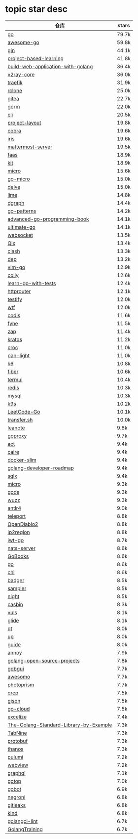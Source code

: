 # topic star desc 




|  仓库   | stars  | 
|-----|-------| 
|[go](https://github.com/golang/go.git)|79.7k|
|[awesome-go](https://github.com/avelino/awesome-go.git)|59.8k|
|[gin](https://github.com/gin-gonic/gin.git)|44.1k|
|[project-based-learning](https://github.com/tuvtran/project-based-learning.git)|41.8k|
|[build-web-application-with-golang](https://github.com/astaxie/build-web-application-with-golang.git)|36.4k|
|[v2ray-core](https://github.com/v2ray/v2ray-core.git)|36.0k|
|[traefik](https://github.com/traefik/traefik.git)|31.9k|
|[rclone](https://github.com/rclone/rclone.git)|25.0k|
|[gitea](https://github.com/go-gitea/gitea.git)|22.7k|
|[gorm](https://github.com/go-gorm/gorm.git)|22.0k|
|[cli](https://github.com/cli/cli.git)|20.5k|
|[project-layout](https://github.com/golang-standards/project-layout.git)|19.8k|
|[cobra](https://github.com/spf13/cobra.git)|19.6k|
|[iris](https://github.com/kataras/iris.git)|19.6k|
|[mattermost-server](https://github.com/mattermost/mattermost-server.git)|19.5k|
|[faas](https://github.com/openfaas/faas.git)|18.9k|
|[kit](https://github.com/go-kit/kit.git)|18.9k|
|[micro](https://github.com/zyedidia/micro.git)|15.6k|
|[go-micro](https://github.com/asim/go-micro.git)|15.0k|
|[delve](https://github.com/go-delve/delve.git)|15.0k|
|[lime](https://github.com/limetext/lime.git)|14.8k|
|[dgraph](https://github.com/dgraph-io/dgraph.git)|14.4k|
|[go-patterns](https://github.com/tmrts/go-patterns.git)|14.2k|
|[advanced-go-programming-book](https://github.com/chai2010/advanced-go-programming-book.git)|14.1k|
|[ultimate-go](https://github.com/hoanhan101/ultimate-go.git)|14.1k|
|[websocket](https://github.com/gorilla/websocket.git)|13.5k|
|[Qix](https://github.com/ty4z2008/Qix.git)|13.4k|
|[clash](https://github.com/Dreamacro/clash.git)|13.3k|
|[dep](https://github.com/golang/dep.git)|13.2k|
|[vim-go](https://github.com/fatih/vim-go.git)|12.9k|
|[colly](https://github.com/gocolly/colly.git)|12.6k|
|[learn-go-with-tests](https://github.com/quii/learn-go-with-tests.git)|12.4k|
|[httprouter](https://github.com/julienschmidt/httprouter.git)|12.1k|
|[testify](https://github.com/stretchr/testify.git)|12.0k|
|[wtf](https://github.com/wtfutil/wtf.git)|12.0k|
|[codis](https://github.com/CodisLabs/codis.git)|11.6k|
|[fyne](https://github.com/fyne-io/fyne.git)|11.5k|
|[zap](https://github.com/uber-go/zap.git)|11.4k|
|[kratos](https://github.com/go-kratos/kratos.git)|11.2k|
|[croc](https://github.com/schollz/croc.git)|11.0k|
|[pan-light](https://github.com/peterq/pan-light.git)|11.0k|
|[k6](https://github.com/loadimpact/k6.git)|10.8k|
|[fiber](https://github.com/gofiber/fiber.git)|10.6k|
|[termui](https://github.com/gizak/termui.git)|10.4k|
|[redis](https://github.com/go-redis/redis.git)|10.3k|
|[mysql](https://github.com/go-sql-driver/mysql.git)|10.3k|
|[k9s](https://github.com/derailed/k9s.git)|10.2k|
|[LeetCode-Go](https://github.com/halfrost/LeetCode-Go.git)|10.1k|
|[transfer.sh](https://github.com/dutchcoders/transfer.sh.git)|10.0k|
|[leanote](https://github.com/leanote/leanote.git)|9.8k|
|[goproxy](https://github.com/snail007/goproxy.git)|9.7k|
|[act](https://github.com/nektos/act.git)|9.4k|
|[caire](https://github.com/esimov/caire.git)|9.4k|
|[docker-slim](https://github.com/docker-slim/docker-slim.git)|9.4k|
|[golang-developer-roadmap](https://github.com/Alikhll/golang-developer-roadmap.git)|9.4k|
|[sqlx](https://github.com/jmoiron/sqlx.git)|9.4k|
|[micro](https://github.com/micro/micro.git)|9.3k|
|[gods](https://github.com/emirpasic/gods.git)|9.3k|
|[wuzz](https://github.com/asciimoo/wuzz.git)|9.3k|
|[antlr4](https://github.com/antlr/antlr4.git)|9.0k|
|[teleport](https://github.com/gravitational/teleport.git)|8.8k|
|[OpenDiablo2](https://github.com/OpenDiablo2/OpenDiablo2.git)|8.8k|
|[ip2region](https://github.com/lionsoul2014/ip2region.git)|8.8k|
|[jwt-go](https://github.com/dgrijalva/jwt-go.git)|8.7k|
|[nats-server](https://github.com/nats-io/nats-server.git)|8.6k|
|[GoBooks](https://github.com/dariubs/GoBooks.git)|8.6k|
|[go](https://github.com/json-iterator/go.git)|8.6k|
|[chi](https://github.com/go-chi/chi.git)|8.6k|
|[badger](https://github.com/dgraph-io/badger.git)|8.5k|
|[sampler](https://github.com/sqshq/sampler.git)|8.5k|
|[night](https://github.com/talkgo/night.git)|8.5k|
|[casbin](https://github.com/casbin/casbin.git)|8.3k|
|[vuls](https://github.com/future-architect/vuls.git)|8.1k|
|[glide](https://github.com/Masterminds/glide.git)|8.1k|
|[qt](https://github.com/therecipe/qt.git)|8.0k|
|[up](https://github.com/apex/up.git)|8.0k|
|[guide](https://github.com/uber-go/guide.git)|8.0k|
|[annoy](https://github.com/spotify/annoy.git)|7.9k|
|[golang-open-source-projects](https://github.com/hackstoic/golang-open-source-projects.git)|7.8k|
|[gdbgui](https://github.com/cs01/gdbgui.git)|7.7k|
|[awesomo](https://github.com/lk-geimfari/awesomo.git)|7.7k|
|[photoprism](https://github.com/photoprism/photoprism.git)|7.7k|
|[qrcp](https://github.com/claudiodangelis/qrcp.git)|7.5k|
|[gjson](https://github.com/tidwall/gjson.git)|7.5k|
|[go-cloud](https://github.com/google/go-cloud.git)|7.5k|
|[excelize](https://github.com/360EntSecGroup-Skylar/excelize.git)|7.4k|
|[The-Golang-Standard-Library-by-Example](https://github.com/polaris1119/The-Golang-Standard-Library-by-Example.git)|7.3k|
|[TabNine](https://github.com/codota/TabNine.git)|7.3k|
|[protobuf](https://github.com/golang/protobuf.git)|7.3k|
|[thanos](https://github.com/thanos-io/thanos.git)|7.3k|
|[pulumi](https://github.com/pulumi/pulumi.git)|7.2k|
|[webview](https://github.com/webview/webview.git)|7.2k|
|[graphql](https://github.com/graphql-go/graphql.git)|7.1k|
|[gotop](https://github.com/cjbassi/gotop.git)|7.0k|
|[gobot](https://github.com/hybridgroup/gobot.git)|6.9k|
|[negroni](https://github.com/urfave/negroni.git)|6.8k|
|[gitleaks](https://github.com/zricethezav/gitleaks.git)|6.8k|
|[kind](https://github.com/kubernetes-sigs/kind.git)|6.8k|
|[golangci-lint](https://github.com/golangci/golangci-lint.git)|6.7k|
|[GolangTraining](https://github.com/GoesToEleven/GolangTraining.git)|6.7k|
